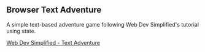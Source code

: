 ## Browser Text Adventure

A simple text-based adventure game following Web Dev Simplified's tutorial using state. 

[Web Dev Simplified - Text Adventure](https://www.youtube.com/watch?v=R1S_NhKkvGA)